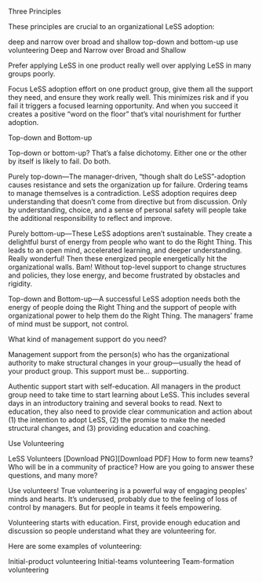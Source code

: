 Three Principles

These principles are crucial to an organizational LeSS adoption:

deep and narrow over broad and shallow
top-down and bottom-up
use volunteering
Deep and Narrow over Broad and Shallow

Prefer applying LeSS in one product really well over applying LeSS in many groups poorly.

Focus LeSS adoption effort on one product group, give them all the support they need, and ensure they work really well. This minimizes risk and if you fail it triggers a focused learning opportunity. And when you succeed it creates a positive “word on the floor” that’s vital nourishment for further adoption.

Top-down and Bottom-up

Top-down or bottom-up? That’s a false dichotomy. Either one or the other by itself is likely to fail. Do both.

Purely top-down—The manager-driven, “though shalt do LeSS”-adoption causes resistance and sets the organization up for failure. Ordering teams to manage themselves is a contradiction. LeSS adoption requires deep understanding that doesn’t come from directive but from discussion. Only by understanding, choice, and a sense of personal safety will people take the additional responsibility to reflect and improve.

Purely bottom-up—These LeSS adoptions aren’t sustainable. They create a delightful burst of energy from people who want to do the Right Thing. This leads to an open mind, accelerated learning, and deeper understanding. Really wonderful! Then these energized people energetically hit the organizational walls. Bam! Without top-level support to change structures and policies, they lose energy, and become frustrated by obstacles and rigidity.

Top-down and Bottom-up—A successful LeSS adoption needs both the energy of people doing the Right Thing and the support of people with organizational power to help them do the Right Thing. The managers’ frame of mind must be support, not control.

What kind of management support do you need?

Management support from the person(s) who has the organizational authority to make structural changes in your group—usually the head of your product group. This support must be… supporting.

Authentic support start with self-education. All managers in the product group need to take time to start learning about LeSS. This includes several days in an introductory training and several books to read. Next to education, they also need to provide clear communication and action about (1) the intention to adopt LeSS, (2) the promise to make the needed structural changes, and (3) providing education and coaching.

Use Volunteering

LeSS Volunteers
[Download PNG][Download PDF]
How to form new teams? Who will be in a community of practice? How are you going to answer these questions, and many more?

Use volunteers! True volunteering is a powerful way of engaging peoples’ minds and hearts. It’s underused, probably due to the feeling of loss of control by managers. But for people in teams it feels empowering.

Volunteering starts with education. First, provide enough education and discussion so people understand what they are volunteering for.

Here are some examples of volunteering:

Initial-product volunteering
Initial-teams volunteering
Team-formation volunteering
